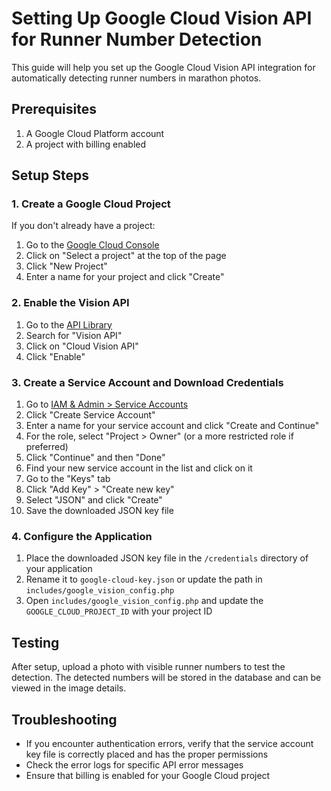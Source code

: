 # Setting Up Google Cloud Vision API for Runner Number Detection

This guide will help you set up the Google Cloud Vision API integration for automatically detecting runner numbers in marathon photos.

## Prerequisites

1. A Google Cloud Platform account
2. A project with billing enabled

## Setup Steps

### 1. Create a Google Cloud Project

If you don't already have a project:

1. Go to the [Google Cloud Console](https://console.cloud.google.com/)
2. Click on "Select a project" at the top of the page
3. Click "New Project"
4. Enter a name for your project and click "Create"

### 2. Enable the Vision API

1. Go to the [API Library](https://console.cloud.google.com/apis/library)
2. Search for "Vision API"
3. Click on "Cloud Vision API"
4. Click "Enable"

### 3. Create a Service Account and Download Credentials

1. Go to [IAM & Admin > Service Accounts](https://console.cloud.google.com/iam-admin/serviceaccounts)
2. Click "Create Service Account"
3. Enter a name for your service account and click "Create and Continue"
4. For the role, select "Project > Owner" (or a more restricted role if preferred)
5. Click "Continue" and then "Done"
6. Find your new service account in the list and click on it
7. Go to the "Keys" tab
8. Click "Add Key" > "Create new key"
9. Select "JSON" and click "Create"
10. Save the downloaded JSON key file

### 4. Configure the Application

1. Place the downloaded JSON key file in the `/credentials` directory of your application
2. Rename it to `google-cloud-key.json` or update the path in `includes/google_vision_config.php`
3. Open `includes/google_vision_config.php` and update the `GOOGLE_CLOUD_PROJECT_ID` with your project ID

## Testing

After setup, upload a photo with visible runner numbers to test the detection. The detected numbers will be stored in the database and can be viewed in the image details.

## Troubleshooting

- If you encounter authentication errors, verify that the service account key file is correctly placed and has the proper permissions
- Check the error logs for specific API error messages
- Ensure that billing is enabled for your Google Cloud project
